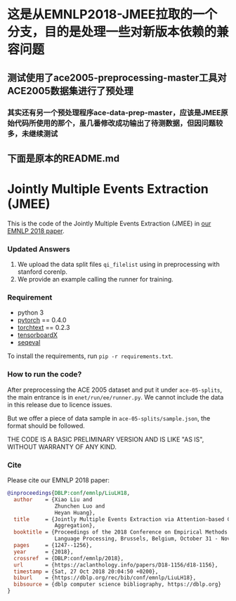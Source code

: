 # 这是从EMNLP2018-JMEE拉取的一个分支，目的是处理一些对新版本依赖的兼容问题
## 测试使用了ace2005-preprocessing-master工具对ACE2005数据集进行了预处理
### 其实还有另一个预处理程序ace-data-prep-master，应该是JMEE原始代码所使用的那个，虽几番修改成功输出了待测数据，但因问题较多，未继续测试
## 下面是原本的README.md

# Jointly Multiple Events Extraction (JMEE)
This is the code of the Jointly Multiple Events Extraction (JMEE) in [our EMNLP 2018 paper](https://arxiv.org/abs/1809.09078).

### Updated Answers

1. We upload the data split files `qi_filelist` using in preprocessing with stanford corenlp.
2. We provide an example calling the runner for training.

### Requirement
- python 3
- [pytorch](http://pytorch.org) == 0.4.0
- [torchtext](https://github.com/pytorch/text) == 0.2.3
- [tensorboardX](https://github.com/lanpa/tensorboard-pytorch)
- [seqeval](https://github.com/chakki-works/seqeval)

To install the requirements, run `pip -r requirements.txt`.

### How to run the code?
After preprocessing the ACE 2005 dataset and put it under `ace-05-splits`, the main entrance is in `enet/run/ee/runner.py`.
We cannot include the data in this release due to licence issues.

But we offer a piece of data sample in `ace-05-splits/sample.json`, the format should be followed.

THE CODE IS A BASIC PRELIMINARY VERSION AND IS LIKE "AS IS", WITHOUT WARRANTY OF ANY KIND.

### Cite
Please cite our EMNLP 2018 paper:
```bibtex
@inproceedings{DBLP:conf/emnlp/LiuLH18,
  author    = {Xiao Liu and
               Zhunchen Luo and
               Heyan Huang},
  title     = {Jointly Multiple Events Extraction via Attention-based Graph Information
               Aggregation},
  booktitle = {Proceedings of the 2018 Conference on Empirical Methods in Natural
               Language Processing, Brussels, Belgium, October 31 - November 4, 2018},
  pages     = {1247--1256},
  year      = {2018},
  crossref  = {DBLP:conf/emnlp/2018},
  url       = {https://aclanthology.info/papers/D18-1156/d18-1156},
  timestamp = {Sat, 27 Oct 2018 20:04:50 +0200},
  biburl    = {https://dblp.org/rec/bib/conf/emnlp/LiuLH18},
  bibsource = {dblp computer science bibliography, https://dblp.org}
}
```
